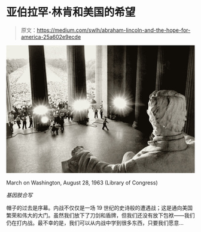# 亚伯拉罕·林肯和美国的希望

> 原文：<https://medium.com/swlh/abraham-lincoln-and-the-hope-for-america-25a602e9ecde>

![](img/64932302b73c6bf59ee0bb4aec0ec9ee.png)

March on Washington, August 28, 1963 (Library of Congress)

*基因肢合写*

帽子的过去是序幕。内战不仅仅是一场 19 世纪的史诗般的遭遇战；这是通向美国繁荣和伟大的大门。虽然我们放下了刀剑和盾牌，但我们还没有放下包袱——我们仍在打内战。最不幸的是，我们可以从内战中学到很多东西，只要我们愿意…